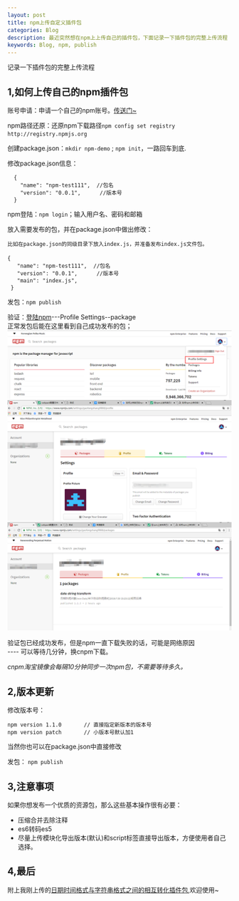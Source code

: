 ```yaml
---
layout: post
title: npm上传自定义插件包
categories: Blog
description: 最近突然想在npm上上传自己的插件包，下面记录一下插件包的完整上传流程
keywords: Blog, npm, publish
---
```

记录一下插件包的完整上传流程


1,如何上传自己的npm插件包
----
账号申请：申请一个自己的npm账号。[传送门~](https://www.npmjs.com/signup)     

npm路径还原：还原npm下载路径`npm config set registry http://registry.npmjs.org `   
     
创建package.json：`mkdir npm-demo` ; `npm init`，一路回车到底.

修改package.json信息：  

      {
        "name": "npm-test111",  //包名
        "version": "0.0.1",      //版本号
      }
   
npm登陆：`npm login`；输入用户名、密码和邮箱

放入需要发布的包，并在package.json中做出修改：

    比如在package.json的同级目录下放入index.js，并准备发布index.js文件包。
    
    {
       "name": "npm-test111",  //包名
       "version": "0.0.1",      //版本号
       "main": "index.js",
     }

发包：`npm publish`

验证：[登陆npm](https://www.npmjs.com/login)---Profile Settings--package     
正常发包后能在这里看到自己成功发布的包；
![](../../images/npm/npm-after-login.png)
![](../../images/npm/npm-person.png)
![](../../images/npm/npm-package.png)

验证包已经成功发布，但是npm一直下载失败的话，可能是网络原因         
    ---- 可以等待几分钟，换cnpm下载。     
    
*cnpm淘宝镜像会每隔10分钟同步一次npm包，不需要等待多久。*


2,版本更新
-----
修改版本号： 

    npm version 1.1.0       // 直接指定新版本的版本号
    npm version patch       // 小版本号默认加1
    
 当然你也可以在package.json中直接修改
 
 发包： `npm publish`



3,注意事项
----
如果你想发布一个优质的资源包，那么这些基本操作很有必要：
* 压缩合并去除注释
* es6转码es5
* 尽量上传模块化导出版本(默认)和script标签直接导出版本，方便使用者自己选择。



4,最后
----
附上我刚上传的[日期时间格式与字符串格式之间的相互转化插件包](https://www.npmjs.com/package/date-string-transform),欢迎使用~



